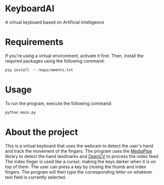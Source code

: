 # KeyboardAI

A virtual keyboard based on Artificial intelligence

# Requirements

If you're using a virtual environment, activate it first. Then, install the required packages using the following command:

```bash
pip install -r requirements.txt
```

# Usage

To run the program, execute the following command:

```bash
python main.py
```

# About the project

This is a virtual keyboard that uses the webcam to detect the user's hand and track the movement of the fingers. The program uses the [MediaPipe](https://mediapipe.readthedocs.io/en/latest/solutions/hands.html) library to detect the hand landmarks and [OpenCV](https://opencv.org/) to process the video feed. The index finger is used like a cursor, making the keys darker when it is on top of them. The user can press a key by closing the thumb and index fingers. The program will then type the corresponding letter on whatever text field is currently selected.